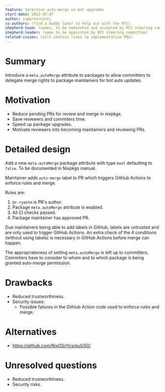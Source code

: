 ```yaml
---
feature: Selective auto-merge on bot upgrades
start-date: 2022-07-07
author: superherointj
co-authors: (find a buddy later to help out with the RFC)
shepherd-team: (names, to be nominated and accepted by RFC steering committee)
shepherd-leader: (name to be appointed by RFC steering committee)
related-issues: (will contain links to implementation PRs)
---
```


# Summary
[summary]: #summary

Introduce a `meta.autoMerge` attribute to packages to allow committers to delegate merge rights to package maintainers for bot auto updates.

# Motivation
[motivation]: #motivation

* Reduce pending PRs for review and merge in nixpkgs.
* Save reviewers and commiters time.
* Speed up package upgrades.
* Motivate reviewers into becoming maintainers and reviewing PRs.

# Detailed design
[design]: #detailed-design

Add a new `meta.autoMerge` package attribute with type `bool` defaulting to `false`. To be documented in Nixpkgs manual.

Maintainer adds `auto-merge` label to PR which triggers GitHub Actions to enforce rules and merge.

Rules are:
1) `@r-ryantm` is PR's author.
2) Package `meta.autoMerge` attribute is enabled.
3) All CI checks passed.
4) Package maintainer has approved PR.

Due maintainers being able to add labels in GitHub, labels are untrusted and are only used to trigger GitHub Actions.
An extra check of the 4 conditions (without using labels) is necessary in GitHub Actions before merge can happen.

The appropriateness of setting `meta.autoMerge` is left up to committers. Commiters have to consider to whom and to which package is being granted auto-merge permission.

# Drawbacks
[drawbacks]: #drawbacks

* Reduced trustworthiness.
* Security issues:
  - Possible failures in the GitHub Action code used to enforce rules and merge.

# Alternatives
[alternatives]: #alternatives

* https://github.com/NixOS/rfcs/pull/50/

# Unresolved questions
[unresolved]: #unresolved-questions

* Reduced trustworthiness.
* Security risks.
